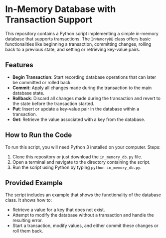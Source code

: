 # In-Memory Database with Transaction Support

This repository contains a Python script implementing a simple in-memory database that supports transactions. The `InMemoryDB` class offers basic functionalities like beginning a transaction, committing changes, rolling back to a previous state, and setting or retrieving key-value pairs.

## Features

- **Begin Transaction**: Start recording database operations that can later be committed or rolled back.
- **Commit**: Apply all changes made during the transaction to the main database state.
- **Rollback**: Discard all changes made during the transaction and revert to the state before the transaction started.
- **Put**: Insert or update a key-value pair in the database within a transaction.
- **Get**: Retrieve the value associated with a key from the database.

## How to Run the Code

To run this script, you will need Python 3 installed on your computer. Steps:

1. Clone this repository or just download the `in_memory_db.py` file.
2. Open a terminal and navigate to the directory containing the script.
3. Run the script using Python by typing `python in_memory_db.py`.

## Provided Example

The script includes an example that shows the functionality of the database class. It shows how to:

- Retrieve a value for a key that does not exist.
- Attempt to modify the database without a transaction and handle the resulting error.
- Start a transaction, modify values, and either commit these changes or roll them back.
